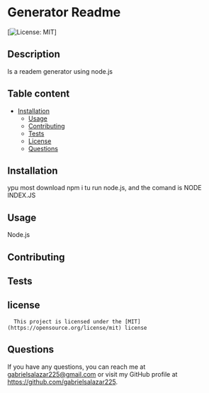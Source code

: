 
  # Generator Readme  
  [![License: MIT](https://img.shields.io/badge/License-MIT-yellow.svg)]
  ## Description 
  Is a readem generator using node.js 
  ## Table content
  - [Installation](#installation)
    - [Usage](#usage)
    - [Contributing](#contributing)
    - [Tests](#tests)
    - [License](#license)
    - [Questions](#questions)
  ## Installation
  ypu most download npm i tu run node.js, and the comand is NODE INDEX.JS
  ## Usage
  Node.js
  ## Contributing
  
  ## Tests
  
  ## license
      This project is licensed under the [MIT] (https://opensource.org/license/mit) license
      
  ## Questions
  If you have any questions, you can reach me at gabrielsalazar225@gmail.com or visit my GitHub profile at https://github.com/gabrielsalazar225.
  
